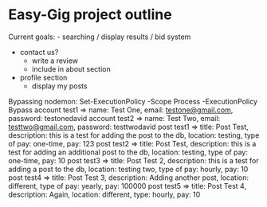 # Easy-Gig project outline

Current goals:
    - searching / display results / bid system

- contact us?
    - write a review
    - include in about section
- profile section
    - display my posts

Bypassing nodemon: Set-ExecutionPolicy -Scope Process -ExecutionPolicy Bypass
account test1 => name: Test One, email: testone@gmail.com, password: testonedavid
account test2 => name: Test Two, email: testtwo@gmail.com, password: testtwodavid
post test1 => title: Post Test, description: this is a test for adding the post to the db, location: testing, type of pay: one-time, pay: 123
post test2 => title: Post Test, description: this is a test for adding an additional post to the db, location: testing, type of pay: one-time, pay: 10
post test3 => title: Post Test 2, description: this is a test for adding a post to the db, location: testing two, type of pay: hourly, pay: 10
post test4 => title: Post Test 3, description: Adding another post, location: different, type of pay: yearly, pay: 100000
post test5 => title: Post Test 4, description: Again, location: different, type: hourly, pay: 10
